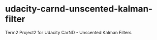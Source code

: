 # udacity-carnd-unscented-kalman-filter
Term2 Project2 for Udacity CarND - Unscented Kalman Filters
